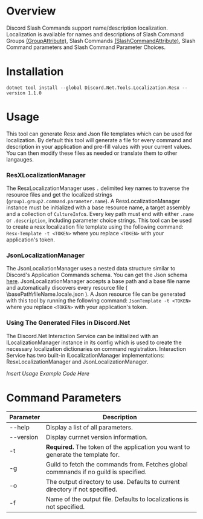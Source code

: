 # Overview
Discord Slash Commands support name/description localization. Localization is available for names and descriptions of Slash Command Groups [(GroupAttribute)](https://discordnet.dev/api/Discord.Interactions.GroupAttribute.html), Slash Commands [(SlashCommandAttribute)](https://discordnet.dev/api/Discord.Interactions.SlashCommandAttribute.html), Slash Command parameters and Slash Command Parameter Choices. 

# Installation
`dotnet tool install --global Discord.Net.Tools.Localization.Resx --version 1.1.0`

# Usage
This tool can generate Resx and Json file templates which can be used for localization. By default this tool will generate a file for every command and description in your application and pre-fill values with your current values. You can then modify these files as needed or translate them to other langauges.

### ResXLocalizationManager
The ResxLocalizationManager uses `.` delimited key names to traverse the resource files and get the localized strings (`group1.group2.command.parameter.name`). A ResxLocalizationManager instance must be initialized with a base resource name, a target assembly and a collection of `CultureInfo`s. Every key path must end with either `.name` or `.description`, including parameter choice strings. This tool can be used to create a resx localization file template using the following command: `Resx-Template -t <TOKEN>` where you replace `<TOKEN>` with your application's token.

### JsonLocalizationManager
The JsonLocaliationManager uses a nested data structure similar to Discord's Application Commands schema. You can get the Json schema [here](https://gist.github.com/Cenngo/d46a881de24823302f66c3c7e2f7b254). JsonLocalizationManager accepts a base path and a base file name and automatically discovers every resource file ( \basePath\fileName.locale.json ). A Json resource file can be generated with this tool by running the following command: `JsonTemplate -t <TOKEN>` where you replace `<TOKEN>` with your application's token.

### Using The Generated Files in Discord.Net
The Discord.Net Interaction Service can be initialized with an ILocalizationManager instance in its config which is used to create the necessary localization dictionaries on command registration. Interaction Service has two built-in ILocalizationManager implementations: ResxLocalizationManager and JsonLocalizationManager.

*Insert Usage Example Code Here*

# Command Parameters
| Parameter | Description |
| --- | --- |
| --help | Display a list of all parameters. |
| --version | Display currnet version information. |
| -t | **Required.** The token of the application you want to generate the template for. |
| -g | Guild to fetch the commands from. Fetches global commnands if no guild is specified. |
| -o | The output directory to use. Defaults to current directory if not specified. |
| -f | Name of the output file. Defaults to localizations is not specified. |
